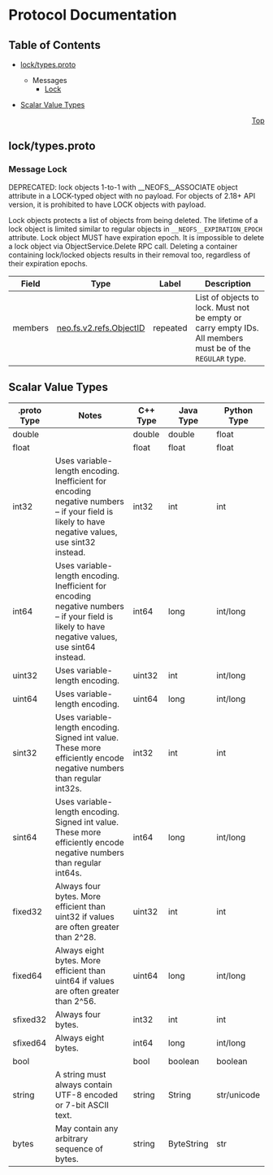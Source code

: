 # Protocol Documentation
<a name="top"></a>

## Table of Contents

- [lock/types.proto](#lock/types.proto)

  - Messages
    - [Lock](#neo.fs.v2.lock.Lock)
    

- [Scalar Value Types](#scalar-value-types)



<a name="lock/types.proto"></a>
<p align="right"><a href="#top">Top</a></p>

## lock/types.proto


 <!-- end services -->


<a name="neo.fs.v2.lock.Lock"></a>

### Message Lock
DEPRECATED: lock objects 1-to-1 with __NEOFS__ASSOCIATE object attribute in a
LOCK-typed object with no payload. For objects of 2.18+ API version, it is
prohibited to have LOCK objects with payload.

Lock objects protects a list of objects from being deleted. The lifetime of a
lock object is limited similar to regular objects in
`__NEOFS__EXPIRATION_EPOCH` attribute. Lock object MUST have expiration epoch.
It is impossible to delete a lock object via ObjectService.Delete RPC call.
Deleting a container containing lock/locked objects results in their removal
too, regardless of their expiration epochs.


| Field | Type | Label | Description |
| ----- | ---- | ----- | ----------- |
| members | [neo.fs.v2.refs.ObjectID](#neo.fs.v2.refs.ObjectID) | repeated | List of objects to lock. Must not be empty or carry empty IDs. All members must be of the `REGULAR` type. |

 <!-- end messages -->

 <!-- end enums -->



## Scalar Value Types

| .proto Type | Notes | C++ Type | Java Type | Python Type |
| ----------- | ----- | -------- | --------- | ----------- |
| <a name="double" /> double |  | double | double | float |
| <a name="float" /> float |  | float | float | float |
| <a name="int32" /> int32 | Uses variable-length encoding. Inefficient for encoding negative numbers – if your field is likely to have negative values, use sint32 instead. | int32 | int | int |
| <a name="int64" /> int64 | Uses variable-length encoding. Inefficient for encoding negative numbers – if your field is likely to have negative values, use sint64 instead. | int64 | long | int/long |
| <a name="uint32" /> uint32 | Uses variable-length encoding. | uint32 | int | int/long |
| <a name="uint64" /> uint64 | Uses variable-length encoding. | uint64 | long | int/long |
| <a name="sint32" /> sint32 | Uses variable-length encoding. Signed int value. These more efficiently encode negative numbers than regular int32s. | int32 | int | int |
| <a name="sint64" /> sint64 | Uses variable-length encoding. Signed int value. These more efficiently encode negative numbers than regular int64s. | int64 | long | int/long |
| <a name="fixed32" /> fixed32 | Always four bytes. More efficient than uint32 if values are often greater than 2^28. | uint32 | int | int |
| <a name="fixed64" /> fixed64 | Always eight bytes. More efficient than uint64 if values are often greater than 2^56. | uint64 | long | int/long |
| <a name="sfixed32" /> sfixed32 | Always four bytes. | int32 | int | int |
| <a name="sfixed64" /> sfixed64 | Always eight bytes. | int64 | long | int/long |
| <a name="bool" /> bool |  | bool | boolean | boolean |
| <a name="string" /> string | A string must always contain UTF-8 encoded or 7-bit ASCII text. | string | String | str/unicode |
| <a name="bytes" /> bytes | May contain any arbitrary sequence of bytes. | string | ByteString | str |

